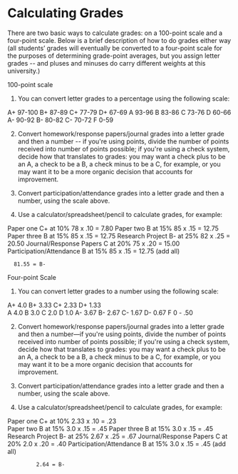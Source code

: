 # Calculating Grades

There are two basic ways to calculate grades: on a 100-point scale and a four-point scale.  Below is a brief description of how to do grades either way (all students’ grades will eventually be converted to a four-point scale for the purposes of determining grade-point averages, but you assign letter grades -- and pluses and minuses do carry different weights at this university.)

100-point scale

1. You can convert letter grades to a percentage using the following scale:

A+ 	97-100		B+	87-89		C+	77-79		D+	67-69
A	93-96		B	83-86		C	73-76		D	60-66
A-	90-92		B-	80-82		C-	70-72		F	 0-59



2. Convert homework/response papers/journal grades into a letter grade and then a number -- if you're using points, divide the number of points received into number of points possible; if you're using a check system, decide how that translates to grades: you may want a check plus to be an A, a check to be a B, a check minus to be a C, for example, or you may want it to be a more organic decision that accounts for improvement.

3. Convert participation/attendance grades into a letter grade and then a number, using the scale above.  

4. Use a calculator/spreadsheet/pencil to calculate grades, for example:

Paper one 			C+	at 10%		78 x .10 =    7.80
Paper two 			B   	at 15%		85 x .15 =  12.75
Paper three 			B  	at 15%		85 x .15 =  12.75
Research Project 		B-	at 25% 		82 x .25 =  20.50
Journal/Response Papers	C  	at 20%		75 x .20 =  15.00
Participation/Attendance	B  	at 15%	 	85 x .15 =  12.75 (add all)
							     
      81.55 = B-

Four-point Scale

1. You can convert letter grades to a number using the following scale:

A+	4.0 		B+	3.33 		C+	2.33		D+	1.33	 
A	4.0		B	3.0		C	2.0		D	1.0
A-	3.67 		B- 	2.67 		C-	1.67		D-	0.67
F	0 - .50

2. Convert homework/response papers/journal grades into a letter grade and then a number—if you're using points, divide the number of points received into number of points possible; if you're using a check system, decide how that translates to grades: you may want a check plus to be an A, a check to be a B, a check minus to be a C, for example, or you may want it to be a more organic decision that accounts for improvement.

3. Convert participation/attendance grades into a letter grade and then a number, using the scale above.  

4. Use a calculator/spreadsheet/pencil to calculate grades, for example:

Paper one 			C+	at 10%		2.33 x .10 = .23    
Paper two 			B   	at 15%		3.0   x .15 = .45
Paper three 			B  	at 15%		3.0   x .15 = .45
Research Project 		B-	at 25% 		2.67 x .25 = .67
Journal/Response Papers	C  	at 20%		2.0   x .20 = .40
Participation/Attendance	B  	at 15%	 	3.0   x .15 = .45 (add all)
							     
      	     2.64 = B-
